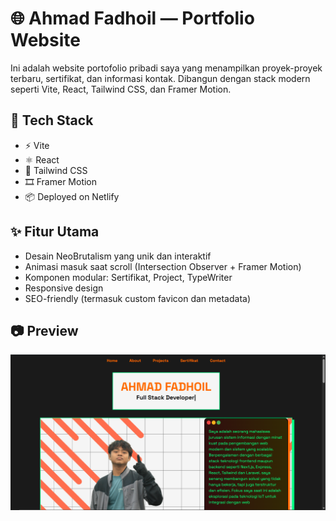 # 🌐 Ahmad Fadhoil — Portfolio Website

Ini adalah website portofolio pribadi saya yang menampilkan proyek-proyek terbaru, sertifikat, dan informasi kontak. Dibangun dengan stack modern seperti Vite, React, Tailwind CSS, dan Framer Motion.

## 🚀 Tech Stack

- ⚡ Vite
- ⚛️ React
- 🎨 Tailwind CSS
- 🎞️ Framer Motion
- 📦 Deployed on Netlify

## ✨ Fitur Utama

- Desain NeoBrutalism yang unik dan interaktif
- Animasi masuk saat scroll (Intersection Observer + Framer Motion)
- Komponen modular: Sertifikat, Project, TypeWriter
- Responsive design
- SEO-friendly (termasuk custom favicon dan metadata)

## 📷 Preview

![preview](./public/screenshot.png)

